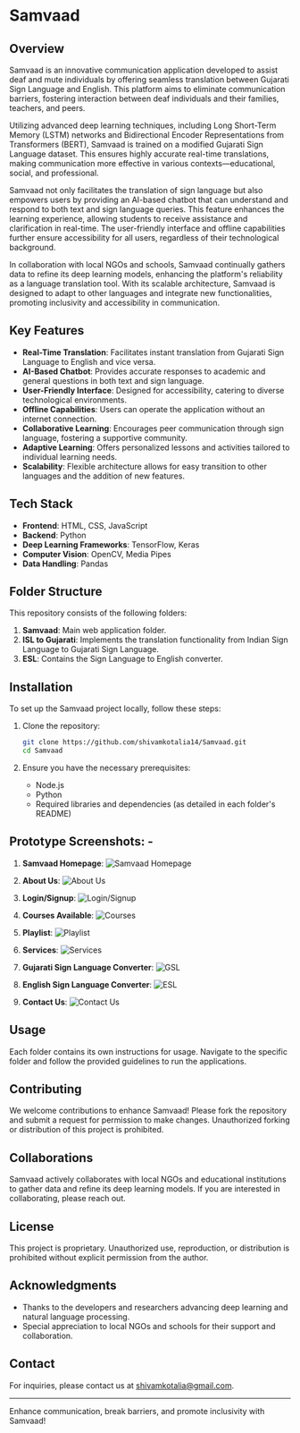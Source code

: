 # Samvaad

## Overview

Samvaad is an innovative communication application developed to assist deaf and mute individuals by offering seamless translation between Gujarati Sign Language and English. This platform aims to eliminate communication barriers, fostering interaction between deaf individuals and their families, teachers, and peers.

Utilizing advanced deep learning techniques, including Long Short-Term Memory (LSTM) networks and Bidirectional Encoder Representations from Transformers (BERT), Samvaad is trained on a modified Gujarati Sign Language dataset. This ensures highly accurate real-time translations, making communication more effective in various contexts—educational, social, and professional.

Samvaad not only facilitates the translation of sign language but also empowers users by providing an AI-based chatbot that can understand and respond to both text and sign language queries. This feature enhances the learning experience, allowing students to receive assistance and clarification in real-time. The user-friendly interface and offline capabilities further ensure accessibility for all users, regardless of their technological background.

In collaboration with local NGOs and schools, Samvaad continually gathers data to refine its deep learning models, enhancing the platform's reliability as a language translation tool. With its scalable architecture, Samvaad is designed to adapt to other languages and integrate new functionalities, promoting inclusivity and accessibility in communication.

## Key Features

- **Real-Time Translation**: Facilitates instant translation from Gujarati Sign Language to English and vice versa.
- **AI-Based Chatbot**: Provides accurate responses to academic and general questions in both text and sign language.
- **User-Friendly Interface**: Designed for accessibility, catering to diverse technological environments.
- **Offline Capabilities**: Users can operate the application without an internet connection.
- **Collaborative Learning**: Encourages peer communication through sign language, fostering a supportive community.
- **Adaptive Learning**: Offers personalized lessons and activities tailored to individual learning needs.
- **Scalability**: Flexible architecture allows for easy transition to other languages and the addition of new features.

## Tech Stack

- **Frontend**: HTML, CSS, JavaScript
- **Backend**: Python
- **Deep Learning Frameworks**: TensorFlow, Keras
- **Computer Vision**: OpenCV, Media Pipes
- **Data Handling**: Pandas

## Folder Structure

This repository consists of the following folders:

1. **Samvaad**: Main web application folder.
2. **ISL to Gujarati**: Implements the translation functionality from Indian Sign Language to Gujarati Sign Language.
3. **ESL**: Contains the Sign Language to English converter.

## Installation

To set up the Samvaad project locally, follow these steps:

1. Clone the repository:
    ```bash
    git clone https://github.com/shivamkotalia14/Samvaad.git
    cd Samvaad
    ```

2. Ensure you have the necessary prerequisites:
   - Node.js
   - Python
   - Required libraries and dependencies (as detailed in each folder's README)
  


## Prototype Screenshots: -
   1. **Samvaad Homepage**:
   ![Samvaad Homepage](./imgs/Homepage.png)

   2. **About Us**:
   ![About Us](./imgs/Aboutus.png)

   3. **Login/Signup**:
   ![Login/Signup](./imgs/login.png)

   4. **Courses Available**:
   ![Courses](./imgs/Courese.png)

   5. **Playlist**:
   ![Playlist](./imgs/Video.png)

   6. **Services**:
   ![Services](./imgs/Services.png)

   7. **Gujarati Sign Language Converter**:
   ![GSL](./imgs/GSL.png)

   8. **English Sign Language Converter**:
   ![ESL](./imgs/ESL.png)

   9. **Contact Us**:
   ![Contact Us](./imgs/Contactus.png)









## Usage

Each folder contains its own instructions for usage. Navigate to the specific folder and follow the provided guidelines to run the applications.

## Contributing

We welcome contributions to enhance Samvaad! Please fork the repository and submit a request for permission to make changes. Unauthorized forking or distribution of this project is prohibited.

## Collaborations

Samvaad actively collaborates with local NGOs and educational institutions to gather data and refine its deep learning models. If you are interested in collaborating, please reach out.

## License

This project is proprietary. Unauthorized use, reproduction, or distribution is prohibited without explicit permission from the author.

## Acknowledgments

- Thanks to the developers and researchers advancing deep learning and natural language processing.
- Special appreciation to local NGOs and schools for their support and collaboration.

## Contact

For inquiries, please contact us at shivamkotalia@gmail.com.

---

Enhance communication, break barriers, and promote inclusivity with Samvaad!
